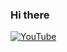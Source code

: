 ### Hi there 

[![YouTube](https://img.shields.io/badge/-YouTube-red?logo=youtube&logoColor=white&style=flat)](https://www.youtube.com/@the_bi11iona1re7)
